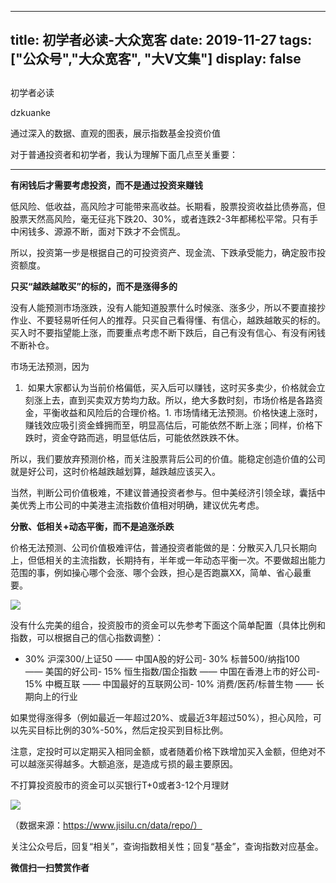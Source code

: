 
---
title:   初学者必读-大众宽客
date: 2019-11-27
tags: ["公众号","大众宽客", "大V文集"]
display: false
---


## 



初学者必读




dzkuanke




通过深入的数据、直观的图表，展示指数基金投资价值


对于普通投资者和初学者，我认为理解下面几点至关重要：



****

**有闲钱后才需要考虑投资，而不是通过投资来赚钱**



低风险、低收益，高风险才可能带来高收益。长期看，股票投资收益比债券高，但股票天然高风险，毫无征兆下跌20、30%，或者连跌2-3年都稀松平常。只有手中闲钱多、源源不断，面对下跌才不会慌乱。



所以，投资第一步是根据自己的可投资资产、现金流、下跌承受能力，确定股市投资额度。





**只买“越跌越敢买”的标的，而不是涨得多的<strong style="white-space: normal;">**</strong>



没有人能预测市场涨跌，没有人能知道股票什么时候涨、涨多少，所以不要直接抄作业、不要轻易听任何人的推荐。只买自己看得懂、有信心，越跌越敢买的标的。买入时不要指望能上涨，而要重点考虑不断下跌后，自己有没有信心、有没有闲钱不断补仓。



市场无法预测，因为
1. &nbsp;如果大家都认为当前价格偏低，买入后可以赚钱，这时买多卖少，价格就会立刻涨上去，直到买卖双方势均力敌。所以，绝大多数时刻，市场价格是各路资金，平衡收益和风险后的合理价格。1. 市场情绪无法预测。价格快速上涨时，赚钱效应吸引资金蜂拥而至，明显高估后，可能依然不断上涨；同样，价格下跌时，资金夺路而逃，明显低估后，可能依然跌跌不休。


所以，我们要放弃预测价格，而关注股票背后公司的价值。能稳定创造价值的公司就是好公司，这时价格越跌越划算，越跌越应该买入。



当然，判断公司价值极难，不建议普通投资者参与。但中美经济引领全球，囊括中美优秀上市公司的中美港主流指数价值相对明确，建议优先考虑。





**分散、低相关+动态平衡，<strong style="white-space: normal;">而不是追涨杀跌**</strong>



价格无法预测、公司价值极难评估，普通投资者能做的是：分散买入几只长期向上，但低相关的主流指数，长期持有，半年或一年动态平衡一次。不要做超出能力范围的事，例如操心哪个会涨、哪个会跌，担心是否跑赢XX，简单、省心最重要。



<img class="rich_pages js_insertlocalimg" data-ratio="0.6305609284332688" data-s="300,640" src="https://mmbiz.qpic.cn/mmbiz_png/PKw3FQPmhIiaY0N9epN1GBpfziaSAubV9LHmtSaLDfLdpP55veHfn6KGrLyp6VZHZ9y892fRk9kacjAicNHodFSxQ/640?wx_fmt=png" data-type="png" data-w="1034" style="text-align: center;font-family: mp-quote, -apple-system-font, BlinkMacSystemFont, &quot;Helvetica Neue&quot;, &quot;PingFang SC&quot;, &quot;Hiragino Sans GB&quot;, &quot;Microsoft YaHei UI&quot;, &quot;Microsoft YaHei&quot;, Arial, sans-serif;"/>



没有什么完美的组合，投资股市的资金可以先参考下面这个简单配置（具体比例和指数，可以根据自己的信心指数调整）：
- 30% 沪深300/上证50 —— 中国A股的好公司- 30% 标普500/纳指100 ——&nbsp;美国的好公司- 15% 恒生指数/国企指数 —— 中国在香港上市的好公司- 15% 中概互联 —— 中国最好的互联网公司- 10% 消费/医药/标普生物 —— 长期向上的行业


如果觉得涨得多（例如最近一年超过20%、或最近3年超过50%），担心风险，可以先买目标比例的30%-50%，然后定投买到目标比例。



注意，定投时可以定期买入相同金额，或者随着价格下跌增加买入金额，但绝对不可以越涨买得越多。大额追涨，是造成亏损的最主要原因。



不打算投资股市的资金可以买银行T+0或者3-12个月理财

<img class="rich_pages js_insertlocalimg" data-ratio="0.8053949903660886" data-s="300,640" src="https://mmbiz.qpic.cn/mmbiz_png/PKw3FQPmhIh2pjf63ApX2QFCibRq3wzdzibYb0V6ibWanOWzb9BDfdm1VSIEm189eMrNyRf14DaKEwoMosf3lXuGg/640?wx_fmt=png" data-type="png" data-w="1038" style=""/>

（数据来源：https://www.jisilu.cn/data/repo/）



关注公众号后，回复“相关”，查询指数相关性；回复“基金”，查询指数对应基金。


**微信扫一扫赞赏作者**













